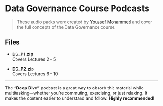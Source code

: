 # Data Governance Course Podcasts

> These audio packs were created by [Youssef Mohammed](https://github.com/DEVOLOPER-1) and cover the full concepts of the Data Governance course.

## Files

- **DG_P1.zip**  
  Covers Lectures 2 – 5

- **DG_P2.zip**  
  Covers Lectures 6 – 10

---

The **“Deep Dive”** podcast is a great way to absorb this material while multitasking—whether you’re commuting, exercising, or just relaxing. It makes the content easier to understand and follow. **Highly recommended!**
